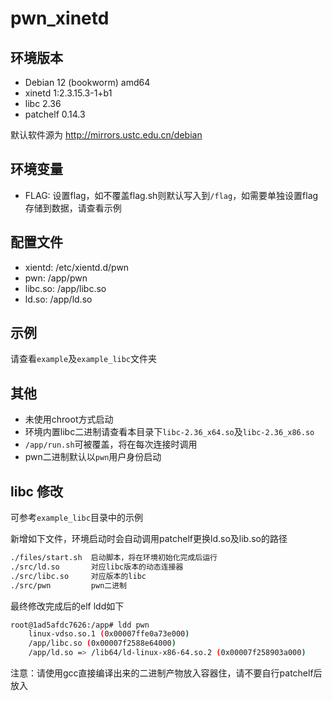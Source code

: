 # pwn_xinetd

## 环境版本

- Debian 12 (bookworm) amd64
- xinetd 1:2.3.15.3-1+b1
- libc 2.36
- patchelf 0.14.3

默认软件源为 http://mirrors.ustc.edu.cn/debian

## 环境变量

- FLAG: 设置flag，如不覆盖flag.sh则默认写入到`/flag`，如需要单独设置flag存储到数据，请查看示例

## 配置文件

- xientd: /etc/xientd.d/pwn
- pwn: /app/pwn
- libc.so: /app/libc.so
- ld.so: /app/ld.so

## 示例

请查看`example`及`example_libc`文件夹

## 其他

- 未使用chroot方式启动
- 环境内置libc二进制请查看本目录下`libc-2.36_x64.so`及`libc-2.36_x86.so`
- `/app/run.sh`可被覆盖，将在每次连接时调用
- pwn二进制默认以`pwn`用户身份启动

## libc 修改

可参考`example_libc`目录中的示例

新增如下文件，环境启动时会自动调用patchelf更换ld.so及lib.so的路径

```bash
./files/start.sh  启动脚本，将在环境初始化完成后运行
./src/ld.so       对应libc版本的动态连接器
./src/libc.so     对应版本的libc
./src/pwn         pwn二进制
```

最终修改完成后的elf ldd如下
```bash
root@1ad5afdc7626:/app# ldd pwn
    linux-vdso.so.1 (0x00007ffe0a73e000)
    /app/libc.so (0x00007f2588e64000)
    /app/ld.so => /lib64/ld-linux-x86-64.so.2 (0x00007f258903a000)
```

注意：请使用gcc直接编译出来的二进制产物放入容器住，请不要自行patchelf后放入
